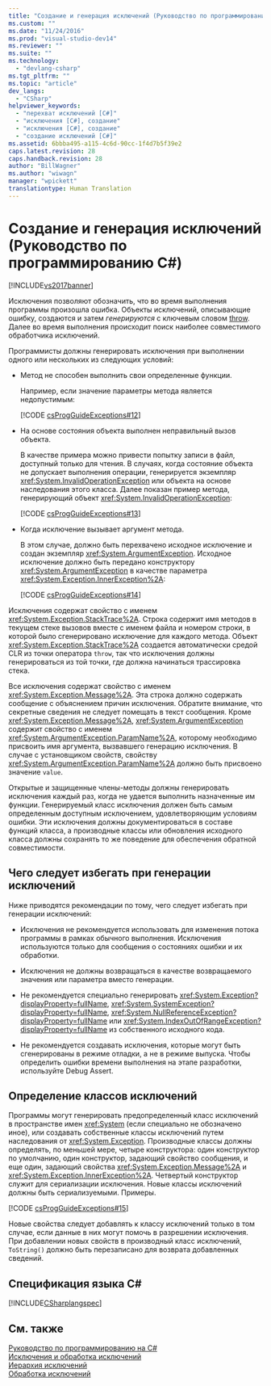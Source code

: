 ```yaml
---
title: "Создание и генерация исключений (Руководство по программированию C#) | Microsoft Docs"
ms.custom: ""
ms.date: "11/24/2016"
ms.prod: "visual-studio-dev14"
ms.reviewer: ""
ms.suite: ""
ms.technology: 
  - "devlang-csharp"
ms.tgt_pltfrm: ""
ms.topic: "article"
dev_langs: 
  - "CSharp"
helpviewer_keywords: 
  - "перехват исключений [C#]"
  - "исключения [C#], создание"
  - "исключения [C#], создание"
  - "создание исключений [C#]"
ms.assetid: 6bbba495-a115-4c6d-90cc-1f4d7b5f39e2
caps.latest.revision: 28
caps.handback.revision: 28
author: "BillWagner"
ms.author: "wiwagn"
manager: "wpickett"
translationtype: Human Translation
---
```

# Создание и генерация исключений (Руководство по программированию C#)
[!INCLUDE[vs2017banner](../../../csharp/includes/vs2017banner.md)]

Исключения позволяют обозначить, что во время выполнения программы произошла ошибка.  Объекты исключений, описывающие ошибку, создаются и затем *генерируются* с ключевым словом [throw](../../../csharp/language-reference/keywords/throw.md).  Далее во время выполнения происходит поиск наиболее совместимого обработчика исключений.  
  
 Программисты должны генерировать исключения при выполнении одного или нескольких из следующих условий:  
  
-   Метод не способен выполнить свои определенные функции.  
  
     Например, если значение параметры метода является недопустимым:  
  
     [!CODE [csProgGuideExceptions#12](../CodeSnippet/VS_Snippets_VBCSharp/csProgGuideExceptions#12)]  
  
-   На основе состояния объекта выполнен неправильный вызов объекта.  
  
     В качестве примера можно привести попытку записи в файл, доступный только для чтения.  В случаях, когда состояние объекта не допускает выполнения операции, генерируется экземпляр <xref:System.InvalidOperationException> или объекта на основе наследования этого класса.  Далее показан пример метода, генерирующий объект <xref:System.InvalidOperationException>:  
  
     [!CODE [csProgGuideExceptions#13](../CodeSnippet/VS_Snippets_VBCSharp/csProgGuideExceptions#13)]  
  
-   Когда исключение вызывает аргумент метода.  
  
     В этом случае, должно быть перехвачено исходное исключение и создан экземпляр <xref:System.ArgumentException>.  Исходное исключение должно быть передано конструктору <xref:System.ArgumentException> в качестве параметра <xref:System.Exception.InnerException%2A>:  
  
     [!CODE [csProgGuideExceptions#14](../CodeSnippet/VS_Snippets_VBCSharp/csProgGuideExceptions#14)]  
  
 Исключения содержат свойство с именем <xref:System.Exception.StackTrace%2A>.  Строка содержит имя методов в текущем стеке вызовов вместе с именем файла и номером строки, в которой было сгенерировано исключение для каждого метода.  Объект <xref:System.Exception.StackTrace%2A> создается автоматически средой CLR из точки оператора `throw`, так что исключения должны генерироваться из той точки, где должна начинаться трассировка стека.  
  
 Все исключения содержат свойство с именем <xref:System.Exception.Message%2A>.  Эта строка должно содержать сообщение с объяснением причин исключения.  Обратите внимание, что секретные сведения не следует помещать в текст сообщения.  Кроме <xref:System.Exception.Message%2A>, <xref:System.ArgumentException> содержит свойство с именем <xref:System.ArgumentException.ParamName%2A>, которому необходимо присвоить имя аргумента, вызвавшего генерацию исключения.  В случае с установщиком свойств, свойству <xref:System.ArgumentException.ParamName%2A> должно быть присвоено значение `value`.  
  
 Открытые и защищенные члены\-методы должны генерировать исключения каждый раз, когда не удается выполнить назначенные им функции.  Генерируемый класс исключения должен быть самым определенным доступным исключением, удовлетворяющим условиям ошибки.  Эти исключения должны документироваться в составе функций класса, а производные классы или обновления исходного класса должны сохранять то же поведение для обеспечения обратной совместимости.  
  
## Чего следует избегать при генерации исключений  
 Ниже приводятся рекомендации по тому, чего следует избегать при генерации исключений:  
  
-   Исключения не рекомендуется использовать для изменения потока программы в рамках обычного выполнения.  Исключения используются только для сообщения о состояниях ошибки и их обработки.  
  
-   Исключения не должны возвращаться в качестве возвращаемого значения или параметра вместо генерации.  
  
-   Не рекомендуется специально генерировать <xref:System.Exception?displayProperty=fullName>, <xref:System.SystemException?displayProperty=fullName>, <xref:System.NullReferenceException?displayProperty=fullName> или <xref:System.IndexOutOfRangeException?displayProperty=fullName> из собственного исходного кода.  
  
-   Не рекомендуется создавать исключения, которые могут быть сгенерированы в режиме отладки, а не в режиме выпуска.  Чтобы определить ошибки времени выполнения на этапе разработки, используйте Debug Assert.  
  
## Определение классов исключений  
 Программы могут генерировать предопределенный класс исключений в пространстве имен <xref:System> \(если специально не обозначено иное\), или создавать собственные классы исключений путем наследования от <xref:System.Exception>.  Производные классы должны определять, по меньшей мере, четыре конструктора: один конструктор по умолчанию, один конструктор, задающий свойство сообщения, и еще один, задающий свойства <xref:System.Exception.Message%2A> и <xref:System.Exception.InnerException%2A>.  Четвертый конструктор служит для сериализации исключения.  Новые классы исключений должны быть сериализуемыми.  Примеры.  
  
 [!CODE [csProgGuideExceptions#15](../CodeSnippet/VS_Snippets_VBCSharp/csProgGuideExceptions#15)]  
  
 Новые свойства следует добавлять к классу исключений только в том случае, если данные в них могут помочь в разрешении исключения.  При добавлении новых свойств в производный класс исключений, `ToString()` должно быть перезаписано для возврата добавленных сведений.  
  
## Спецификация языка C\#  
 [!INCLUDE[CSharplangspec](../../../csharp/language-reference/keywords/includes/csharplangspec_md.md)]  
  
## См. также  
 [Руководство по программированию на C\#](../../../csharp/programming-guide/index.md)   
 [Исключения и обработка исключений](../../../csharp/programming-guide/exceptions/exceptions-and-exception-handling.md)   
 [Иерархия исключений](../Topic/Exception%20Hierarchy.md)   
 [Обработка исключений](../../../csharp/programming-guide/exceptions/exception-handling.md)